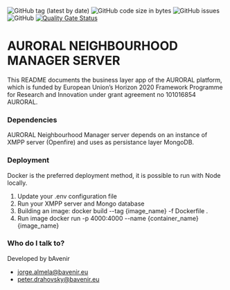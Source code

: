 ![GitHub tag (latest by date)](https://img.shields.io/github/v/tag/AuroralH2020/auroral-nm)
![GitHub code size in bytes](https://img.shields.io/github/languages/code-size/AuroralH2020/auroral-nm)
![GitHub issues](https://img.shields.io/github/issues-raw/AuroralH2020/auroral-nm)
![GitHub](https://img.shields.io/github/license/AuroralH2020/auroral-nm)
[![Quality Gate Status](https://sonar.bavenir.eu/api/project_badges/measure?project=auroral-nm&metric=alert_status&token=squ_ddd71bdedfee1b2500a0215b5153c46b4a9a5d7d)](https://sonar.bavenir.eu/dashboard?id=auroral-nm)

# AURORAL NEIGHBOURHOOD MANAGER SERVER #

This README documents the business layer app of the AURORAL platform, which is funded by European Union’s Horizon 2020 Framework Programme for Research and Innovation under grant agreement no 101016854 AURORAL.

### Dependencies ###

AURORAL Neighbourhood Manager server depends on an instance of XMPP server (Openfire) and uses as persistance layer MongoDB.

### Deployment ###

Docker is the preferred deployment method, it is possible to run with Node locally.

1. Update your .env configuration file
2. Run your XMPP server and Mongo database
3. Building an image:
    docker build --tag {image_name} -f Dockerfile .
4. Run image
    docker run -p 4000:4000 --name {container_name} {image_name}

### Who do I talk to? ###

Developed by bAvenir

* jorge.almela@bavenir.eu
* peter.drahovsky@bavenir.eu